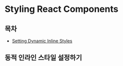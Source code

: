 # Styling React Components

## 목차

- [Setting Dynamic Inline Styles](#동적-인라인-스타일-설정하기)

## 동적 인라인 스타일 설정하기
